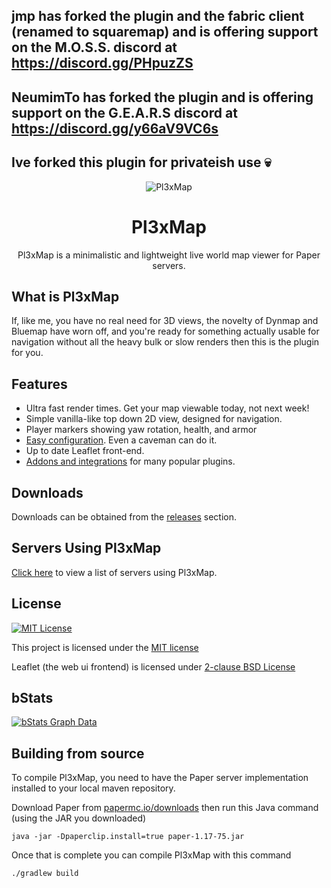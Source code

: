 ## jmp has forked the plugin and the fabric client (renamed to squaremap) and is offering support on the M.O.S.S. discord at https://discord.gg/PHpuzZS

## NeumimTo has forked the plugin and is offering support on the G.E.A.R.S discord at https://discord.gg/y66aV9VC6s

## Ive forked this plugin for privateish use 💀

<div align="center">
<img src="https://raw.githubusercontent.com/pl3xgaming/Pl3xMap/master/plugin/src/main/resources/web/images/og.png" alt="Pl3xMap">

# Pl3xMap

Pl3xMap is a minimalistic and lightweight live world map viewer for Paper servers.

</div>

## What is Pl3xMap

If, like me, you have no real need for 3D views, the novelty of Dynmap and Bluemap have worn off, and you're ready for something actually usable for navigation without all the heavy bulk or slow renders then this is the plugin for you.

## Features

* Ultra fast render times. Get your map viewable today, not next week!
* Simple vanilla-like top down 2D view, designed for navigation.
* Player markers showing yaw rotation, health, and armor
* [Easy configuration](https://github.com/pl3xgaming/Pl3xMap/wiki/Default-config.yml). Even a caveman can do it.
* Up to date Leaflet front-end.
* [Addons and integrations](ADDONS_INTEGRATIONS.md) for many popular plugins.

## Downloads
Downloads can be obtained from the [releases](https://github.com/pl3xgaming/Pl3xMap/releases) section.

## Servers Using Pl3xMap

[Click here](SERVERS.md) to view a list of servers using Pl3xMap.

## License
[![MIT License](https://img.shields.io/github/license/pl3xgaming/Pl3xMap?&logo=github)](License)

This project is licensed under the [MIT license](https://github.com/pl3xgaming/Pl3xMap/blob/master/LICENSE)

Leaflet (the web ui frontend) is licensed under [2-clause BSD License](https://github.com/Leaflet/Leaflet/blob/master/LICENSE)

## bStats

[![bStats Graph Data](https://bstats.org/signatures/bukkit/Pl3xMap.svg)](https://bstats.org/plugin/bukkit/Pl3xMap/10133)

## Building from source

To compile Pl3xMap, you need to have the Paper server implementation installed to your local maven repository.

Download Paper from [papermc.io/downloads](https://papermc.io/downloads) then run this Java command (using the JAR you downloaded)

```
java -jar -Dpaperclip.install=true paper-1.17-75.jar
```

Once that is complete you can compile Pl3xMap with this command

```
./gradlew build
```
